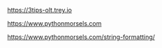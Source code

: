 https://3tips-olt.trey.io

https://www.pythonmorsels.com

https://www.pythonmorsels.com/string-formatting/
